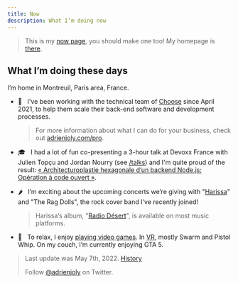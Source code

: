 ```yaml
---
title: Now
description: What I’m doing now
---
```


> This is my [now page](http://nownownow.com/about), you should make one too! My homepage is [there](/).

## What I’m doing these days

I’m home in Montreuil, Paris area, France.

- 💼  &nbsp; I've been working with the technical team of [Choose](https://appchoose.io/) since April 2021, to help them scale their back-end software and development processes.

  > For more information about what I can do for your business, check out [adrienjoly.com/pro](/pro).

- 🎓  &nbsp; I had a lot of fun co-presenting a 3-hour talk at Devoxx France with Julien Topçu and Jordan Nourry (see [/talks](/talks)) and I'm quite proud of the result: [« Architecturoplastie hexagonale d’un backend Node.js: Opération à code ouvert »](https://www.youtube.com/watch?v=r2XMwAUqZBA).

- 🌶  &nbsp; I’m exciting about the upcoming concerts we’re giving with "[Harissa](https://www.facebook.com/harissaquartet)" and "The Rag Dolls", the rock cover band I've recently joined!

  > Harissa‘s album, "[Radio Désert](https://harissa.bandcamp.com/album/radio-d-sert)", is available on most music platforms.

- 👾  &nbsp; To relax, I enjoy [playing video games](https://ggapp.io/omikron). In [VR](/vr), mostly Swarm and Pistol Whip. On my couch, I’m currently enjoying GTA 5.

> Last update was May 7th, 2022. [History](https://github.com/adrienjoly/adrienjoly.github.com/commits/master/now)
>
> Follow [@adrienjoly](https://twitter.com/adrienjoly) on Twitter.
